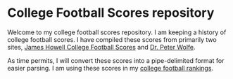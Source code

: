 College Football Scores repository
==================================

Welcome to my college football scores repository. I am keeping a history of college football scores. I have compiled these scores from primarily two sites, [James Howell College Football Scores](http://homepages.cae.wisc.edu/~dwilson/rfsc/history/howell/) and [Dr. Peter Wolfe](http://prwolfe.bol.ucla.edu/cfootball/).

As time permits, I will convert these scores into a pipe-delimited format for easier parsing. I am using these scores in my [college football rankings](https://github.com/jeffself/collegefootballrankings).